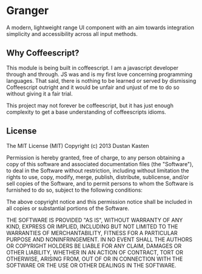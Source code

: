 # Granger

A modern, lightweight range UI component with an aim towards integration
simplicity and accessibility across all input methods.

## Why Coffeescript?

This module is being built in coffeescript. I am a javascript developer
through and through. JS was and is my first love concerning programming
languages. That said, there is nothing to be learned or served by
dismissing Coffeescript outright and it would be unfair and unjust of me
to do so without giving it a fair trial.

This project may not forever be coffeescript, but it has just enough
complexity to get a base understanding of coffeescripts idioms.

## License

The MIT License (MIT)
Copyright (c) 2013 Dustan Kasten

Permission is hereby granted, free of charge, to any person obtaining a
copy of this software and associated documentation files (the
"Software"), to deal in the Software without restriction, including
without limitation the rights to use, copy, modify, merge, publish,
distribute, sublicense, and/or sell copies of the Software, and to
permit persons to whom the Software is furnished to do so, subject to
the following conditions:

The above copyright notice and this permission notice shall be included
in all copies or substantial portions of the Software.

THE SOFTWARE IS PROVIDED "AS IS", WITHOUT WARRANTY OF ANY KIND, EXPRESS
OR IMPLIED, INCLUDING BUT NOT LIMITED TO THE WARRANTIES OF
MERCHANTABILITY, FITNESS FOR A PARTICULAR PURPOSE AND NONINFRINGEMENT.
IN NO EVENT SHALL THE AUTHORS OR COPYRIGHT HOLDERS BE LIABLE FOR ANY
CLAIM, DAMAGES OR OTHER LIABILITY, WHETHER IN AN ACTION OF CONTRACT,
TORT OR OTHERWISE, ARISING FROM, OUT OF OR IN CONNECTION WITH THE
SOFTWARE OR THE USE OR OTHER DEALINGS IN THE SOFTWARE.

